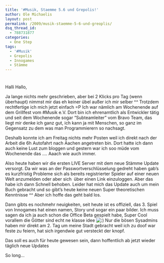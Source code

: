 ```yaml
---
title: '#Musik, Staemme 5.6 und Grepolis!'
author: Ole Michaelis
layout: post
permalink: /2009/musik-staemme-5-6-und-greoplis/
dsq_thread_id:
  - 788731877
categories:
  - One Step
tags:
  - '#Musik'
  - Grepolis
  - Innogames
  - Stämme
---
```

# 

Halli Hallo,

Ja lange nichts mehr geschrieben, aber bei 2 Klicks pro Tag (wenn überhaupt) nimmst mir das eh keiner übel außer ich mir selber ^^ Trotzdem rechtfertige ich mich jetzt einfach =P Ich war nämlich am Wochenende auf dem Grillfest vom #Musik e.V. Dort bin ich ehrenamtlich als Entwickler tätig und seit dem Wochenende sogar “Subteamleiter” vom Bravo Team, das liegt mir denke ich ganz gut, ich kann ja mit Menschen, so ganz im Gegensatz zu dem was man Programmierern so nachsagt.

Deshalb konnte ich am Freitag nichts mehr Posten weil ich direkt nach der Arbeit die 6h Autofahrt nach Aachen angetreten bin. Dort hatte ich dann auch keine Lust zum bloggen und gestern war ich soo müde vom Wochenende das …. Aaach wie auch immer.

Also heute haben wir die ersten LIVE Server mit dem neue Stämme Update versorgt. Da wir was an der Passwortverschlüsselung gedreht haben gab’s es kurzfristig Probleme sich als bereits registrierter Spieler auf einer neuen Welt anzumelden oder aber sich  über einen Link einzuloggen. Aber das habe ich dann Schnell behoben. Leider hat mich das Update auch um mein Buch gebracht und so gibt’s heute keine neuen Super theoretischen Kenntnisse ^^ Aber ich hoffe das geht bald los.

Dann gibts es nochmehr neuigkeiten, seit heute ist es offiziell, das 3. Spiel von Innogames hat einen namen, Story und sogar ein paar bilder. Ich muss sagen da ich ja auch schon die Office Beta gespielt habe, Super Cool vorallem die Götter sind echt ne klasse idee ![:)][1] Nur die bösen Sysadmins haben mir direkt am 2. Tag um meine Stadt gebracht weil ich zu doof war feste zu feiern, hat sich irgendwie gut versteckt der knopf.

 [1]: http://blog.codestars.eu/wp-includes/images/smilies/icon_smile.gif

Das soll es auch für heute gewesen sein, dann hoffentlich ab jetzt wieder täglich neue Updates

So long…

